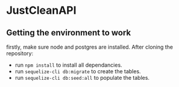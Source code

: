 # JustCleanAPI

## Getting the environment to work

firstly, make sure node and postgres are installed. After cloning the repository:

- run `npm install` to install all dependancies.
- run `sequelize-cli db:migrate` to create the tables.
- run `sequelize-cli db:seed:all` to populate the tables.
